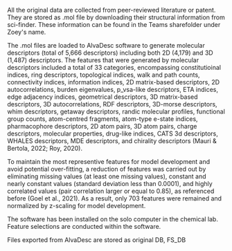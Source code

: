 All the original data are collected from peer-reviewed literature or patent. They are stored as .mol file by downloading their structural information from sci-finder. These information can be found in the Teams sharefolder under Zoey's name.

The .mol files are loaded to AlvaDesc software to generate molecular descriptors (total of 5,666 descriptors) including both 2D (4,179) and 3D (1,487) descriptors. The features that were generated by molecular descriptors included a total of 33 categories, encompassing constitutioinal indices, ring descriptors, topological indices, walk and path counts, connectivity indices, information indices, 2D matrix-based descriptors, 2D autocorrelations, burden eigenvalues, p_vsa-like descriptors, ETA indices, edge adjacency indices, geometrical descriptors, 3D matrix-based descriptors, 3D autocorrelations, RDF descriptors, 3D-morse descriptors, whim descriptors, getaway descriptors, randic molecular profiles, functional group counts, atom-centred fragments, atom-type e-state indices, pharmacophore descriptors, 2D atom pairs, 3D atom pairs, charge descriptors, molecular properties, drug-like indices, CATS 3d descriptors, WHALES descriptors, MDE descriptors, and chirality descriptors (Mauri & Bertola, 2022; Roy, 2020). 

To maintain the most representive features for model development and avoid potential over-fitting, a reduction of features was carried out by eliminating missing values (at least one missing values), constant and nearly constant values (standard deviation less than 0.0001), and highly correlated values (pair correlation larger or equal to 0.85), as referenced before (Goel et al., 2021). As a result, only 703 features were remained and normalized by z-scaling for model development.

The software has been installed on the solo computer in the chemical lab. Feature selections are conducted within the software.

Files exported from AlvaDesc are stored as original DB, FS_DB
